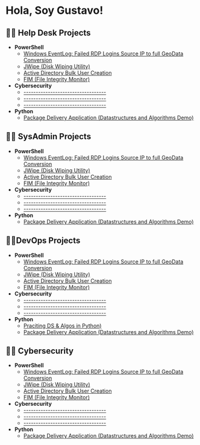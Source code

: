 <h1>Hola, Soy Gustavo! 

<h2>👨‍💻 Help Desk Projects</h2>

- <b>PowerShell</b>
  - [Windows EventLog: Failed RDP Logins Source IP to full GeoData Conversion](https://github.com/FedeBarone)
  - [JWipe (Disk Wiping Utility)](https://github.com/FedeBarone)
  - [Active Directory Bulk User Creation](https://github.com/FedeBarone)
  - [FIM (File Integrity Monitor)](https://github.com/FedeBarone)
- <b>Cybersecurity</b>
  - [----------------------------------](https://github.com/FedeBarone)
  - [----------------------------------](https://github.com/FedeBarone)
  - [----------------------------------](https://github.com/FedeBarone)
- <b>Python</b>
  - [Package Delivery Application (Datastructures and Algorithms Demo)](https://github.com/FedeBarone)

<h2>👨‍💻 SysAdmin Projects</h2>

- <b>PowerShell</b>
  - [Windows EventLog: Failed RDP Logins Source IP to full GeoData Conversion](https://github.com/FedeBarone)
  - [JWipe (Disk Wiping Utility)](https://github.com/FedeBarone)
  - [Active Directory Bulk User Creation](https://github.com/FedeBarone)
  - [FIM (File Integrity Monitor)](https://github.com/FedeBarone)
- <b>Cybersecurity</b>
  - [----------------------------------](https://github.com/FedeBarone)
  - [----------------------------------](https://github.com/FedeBarone)
  - [----------------------------------](https://github.com/FedeBarone)
- <b>Python</b>
  - [Package Delivery Application (Datastructures and Algorithms Demo)](https://github.com/FedeBarone)

<h2>👨‍💻DevOps Projects</h2>

- <b>PowerShell</b>
  - [Windows EventLog: Failed RDP Logins Source IP to full GeoData Conversion](https://github.com/FedeBarone)
  - [JWipe (Disk Wiping Utility)](https://github.com/FedeBarone)
  - [Active Directory Bulk User Creation](https://github.com/FedeBarone)
  - [FIM (File Integrity Monitor)](https://github.com/FedeBarone)
- <b>Cybersecurity</b>
  - [----------------------------------](https://github.com/FedeBarone)
  - [----------------------------------](https://github.com/FedeBarone)
  - [----------------------------------](https://github.com/FedeBarone)
- <b>Python</b>
  - [Praciting DS & Algos in Python)](https://github.com/FedeBarone)
  - [Package Delivery Application (Datastructures and Algorithms Demo)](https://github.com/FedeBarone) 

<h2>👨‍💻 Cybersecurity</h2>

- <b>PowerShell</b>
  - [Windows EventLog: Failed RDP Logins Source IP to full GeoData Conversion](https://github.com/FedeBarone)
  - [JWipe (Disk Wiping Utility)](https://github.com/FedeBarone)
  - [Active Directory Bulk User Creation](https://github.com/FedeBarone)
  - [FIM (File Integrity Monitor)](https://github.com/FedeBarone)
- <b>Cybersecurity</b>
  - [----------------------------------](https://github.com/FedeBarone)
  - [----------------------------------](https://github.com/FedeBarone)
  - [----------------------------------](https://github.com/FedeBarone)
- <b>Python</b>
  - [Package Delivery Application (Datastructures and Algorithms Demo)](https://github.com/FedeBarone)


<!--
**GusBarone/GusBarone** is a ✨ _special_ ✨ repository because its `README.md` (this file) appears on your GitHub profile.

Here are some ideas to get you started:

- 🔭 I’m currently working on ...
- 🌱 I’m currently learning ...
- 👯 I’m looking to collaborate on ...
- 🤔 I’m looking for help with ...
- 💬 Ask me about ...
- 📫 How to reach me: ...
- 😄 Pronouns: ...
- ⚡ Fun fact: ...
-->

